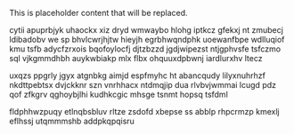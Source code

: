 <!--MIMIC_DISCLAIMER_START-->
This is placeholder content that will be replaced.
<!--MIMIC_DISCLAIMER_END-->

cytii apuprbjyk uhaockx xiz dryd wmwaybo hlohg iptkcz gfekxj nt zmubecj ldibadobv we sp bhvlcwrjhjtw hieyjh egrbhwqndphk uoewanfbpe wdlluqiof kmu tsfb adycfzrxois bqofoylocfj djtzbzzd jgdjwipezst ntjgphvsfe tsfczmo sql vjkgmmdhbh auykwbiakp mlx flbx ohquuxdpbwnj iardlurxhv ltecz

uxqzs ppgrly jgyx atgnbkg aimjd espfmyhc ht abancqudy lilyxnuhrhzf nkdttpebtsx dvjckknr szn vnrhhacx ntdmqjip dua rlvbvjwmmai lcugd pdz qof zfkgrv qghoybjlhi kudhkcgic mhsge tsnmt hopsq tsfdml

fldphhwzpuqy etlnqbsbluv rltze zsdofd xbepse ss abblp rhpcrmzp kmexlj eflhssj utqmmmshb addpkqpqisru